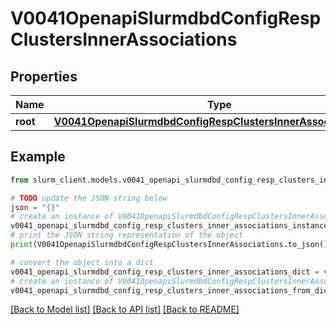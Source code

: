 # V0041OpenapiSlurmdbdConfigRespClustersInnerAssociations


## Properties

Name | Type | Description | Notes
------------ | ------------- | ------------- | -------------
**root** | [**V0041OpenapiSlurmdbdConfigRespClustersInnerAssociationsRoot**](V0041OpenapiSlurmdbdConfigRespClustersInnerAssociationsRoot.md) |  | [optional] 

## Example

```python
from slurm_client.models.v0041_openapi_slurmdbd_config_resp_clusters_inner_associations import V0041OpenapiSlurmdbdConfigRespClustersInnerAssociations

# TODO update the JSON string below
json = "{}"
# create an instance of V0041OpenapiSlurmdbdConfigRespClustersInnerAssociations from a JSON string
v0041_openapi_slurmdbd_config_resp_clusters_inner_associations_instance = V0041OpenapiSlurmdbdConfigRespClustersInnerAssociations.from_json(json)
# print the JSON string representation of the object
print(V0041OpenapiSlurmdbdConfigRespClustersInnerAssociations.to_json())

# convert the object into a dict
v0041_openapi_slurmdbd_config_resp_clusters_inner_associations_dict = v0041_openapi_slurmdbd_config_resp_clusters_inner_associations_instance.to_dict()
# create an instance of V0041OpenapiSlurmdbdConfigRespClustersInnerAssociations from a dict
v0041_openapi_slurmdbd_config_resp_clusters_inner_associations_from_dict = V0041OpenapiSlurmdbdConfigRespClustersInnerAssociations.from_dict(v0041_openapi_slurmdbd_config_resp_clusters_inner_associations_dict)
```
[[Back to Model list]](../README.md#documentation-for-models) [[Back to API list]](../README.md#documentation-for-api-endpoints) [[Back to README]](../README.md)


